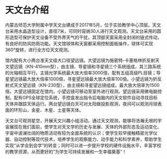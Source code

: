 # 天文台介绍

内蒙古师范大学附属中学天文台建成于2017年5月，位于实验教学中心顶层。天文台采用水晶造型设计，直径7米，可同时容纳30人进行天文观测。天文台采用的圆形造型可保护天文设备不受外界天气的干扰，其顶部天窗采用全封闭的链式传动，有良好的防风防雨功能。天文馆球体和天窗都采用控制面板操作，球体可实现360°旋转，进行全方位天文观测。

馆内配有大小两台准天文级大口径望远镜。大望远镜为施密特-卡塞格林折反射天文望远镜（KN-410mm型），由主镜、导星镜和寻星镜三个系统组成，其三路系统的光轴相互平行。主镜光学系统最大放大倍率3000倍，配有五组高级PL目镜；导星望远镜最大放大倍率1000倍，寻星望远镜最大放大倍率100倍。小望远镜为折反射式天文望远镜（KN-230型），由主镜和寻星望远镜组成，最大放大倍率为1500倍。大望远镜固定在馆内，小望远镜可移动至室外进行观测。望远镜采用微电脑控制，配有GPS全球定位系统，手控盒发出指令后电脑内的天文软件自动寻找目标天体并跟踪天体运行。两台望远镜白天可对太阳做投影观测，夜间可以观测月球表面的环形山，金星、木星、土星等天体。

天文台可观测星空，开展天文兴趣小组活动。通过天文观测，能够将浩瀚无垠的宇宙展现在我们面前，使学生对天文学的历史与发展、天体的外部形态及运动变化、宇宙中波澜壮阔的物质活动有较为全面系统的认识；使学生较早接触精密光学仪器、自动控制等现代技术，培养学生的观察能力、动手能力和科学素养，帮助学生实现“从学会到会学”的转变；同时可以进一步提升学校的硬件设施水平，丰富学校的教学资源，从而更好的“为学生可持续发展和一生幸福奠基”！

